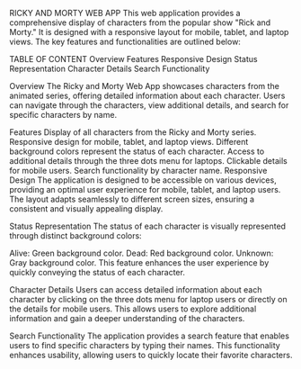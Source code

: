 RICKY AND MORTY WEB APP
This web application provides a comprehensive display of characters from the popular show "Rick and Morty." It is designed with a responsive layout for mobile, tablet, and laptop views. The key features and functionalities are outlined below:

TABLE OF CONTENT
Overview
Features
Responsive Design
Status Representation
Character Details
Search Functionality

Overview
The Ricky and Morty Web App showcases characters from the animated series, offering detailed information about each character. Users can navigate through the characters, view additional details, and search for specific characters by name.

Features
Display of all characters from the Ricky and Morty series.
Responsive design for mobile, tablet, and laptop views.
Different background colors represent the status of each character.
Access to additional details through the three dots menu for laptops.
Clickable details for mobile users.
Search functionality by character name.
Responsive Design
The application is designed to be accessible on various devices, providing an optimal user experience for mobile, tablet, and laptop users. The layout adapts seamlessly to different screen sizes, ensuring a consistent and visually appealing display.

Status Representation
The status of each character is visually represented through distinct background colors:

Alive: Green background color.
Dead: Red background color.
Unknown: Gray background color.
This feature enhances the user experience by quickly conveying the status of each character.

Character Details
Users can access detailed information about each character by clicking on the three dots menu for laptop users or directly on the details for mobile users. This allows users to explore additional information and gain a deeper understanding of the characters.

Search Functionality
The application provides a search feature that enables users to find specific characters by typing their names. This functionality enhances usability, allowing users to quickly locate their favorite characters.
